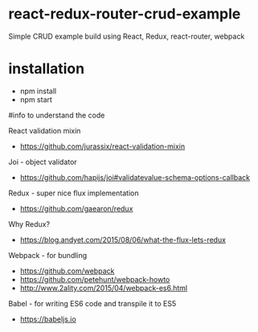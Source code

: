 # react-redux-router-crud-example
Simple CRUD example build using React, Redux, react-router, webpack

# installation

- npm install
- npm start

#info to understand the code

React validation mixin

- https://github.com/jurassix/react-validation-mixin

Joi - object validator

- https://github.com/hapijs/joi#validatevalue-schema-options-callback

Redux - super nice flux implementation

- https://github.com/gaearon/redux

Why Redux?

- https://blog.andyet.com/2015/08/06/what-the-flux-lets-redux

Webpack - for bundling

- https://github.com/webpack
- https://github.com/petehunt/webpack-howto
- http://www.2ality.com/2015/04/webpack-es6.html

Babel - for writing ES6 code and transpile it to ES5

- https://babeljs.io 
